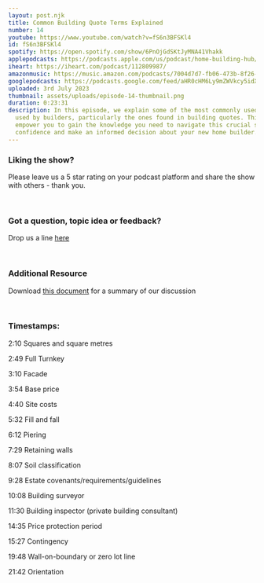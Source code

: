 ```yaml
---
layout: post.njk
title: Common Building Quote Terms Explained
number: 14
youtube: https://www.youtube.com/watch?v=fS6n3BFSKl4
id: fS6n3BFSKl4
spotify: https://open.spotify.com/show/6PnOjGdSKtJyMNA41Vhakk
applepodcasts: https://podcasts.apple.com/us/podcast/home-building-hub/id1681936589
iheart: https://iheart.com/podcast/112809987/
amazonmusic: https://music.amazon.com/podcasts/7004d7d7-fb06-473b-8f26-8ce9992cac11
googlepodcasts: https://podcasts.google.com/feed/aHR0cHM6Ly9mZWVkcy5idXp6c3Byb3V0LmNvbS8yMTM5MTU1LnJzcw==
uploaded: 3rd July 2023
thumbnail: assets/uploads/episode-14-thumbnail.png
duration: 0:23:31
description: In this episode, we explain some of the most commonly used terms
  used by builders, particularly the ones found in building quotes. This will
  empower you to gain the knowledge you need to navigate this crucial step with
  confidence and make an informed decision about your new home builder.
---
```

### Liking the show?

Please leave us a 5 star rating on your podcast platform and share the show with others - thank you.

<br>

### Got a question, topic idea or feedback?

Drop us a line <a href="/contact" id="contact-us" target="_blank">here</a>

<br>

### Additional Resource

Download <a href="/assets/uploads/ep14-common-building-quote-terms.pdf" id="contact-us" target="_blank">this document</a> for a summary of our discussion

<br>

### Timestamps:

2:10 Squares and square metres

2:49 Full Turnkey

3:10 Facade

3:54 Base price

4:40 Site costs

5:32 Fill and fall

6:12 Piering

7:29 Retaining walls

8:07 Soil classification

9:28 Estate covenants/requirements/guidelines

10:08 Building surveyor

11:30 Building inspector (private building consultant)

14:35 Price protection period

15:27 Contingency

19:48 Wall-on-boundary or zero lot line 

21:42 Orientation